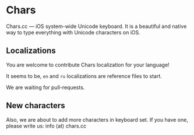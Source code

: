 Chars
=====

Chars.cc — iOS system-wide Unicode keyboard. It is a beautiful and native way to type everything with Unicode characters on iOS.

## Localizations
You are welcome to contribute Chars localization for your language!

It seems to be, `en` and `ru` localizations are reference files to start.

We are waiting for pull-requests.

## New characters
Also, we are about to add more characters in keyboard set. If you have one, please write us: info (at) chars.cc
